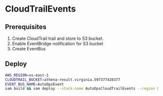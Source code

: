 # CloudTrailEvents

## Prerequisites

1. Create CloudTrail trail and store to S3 bucket.
2. Enable EventBridge notification for S3 bucket 
3. Create EventBus

## Deploy
```bash
AWS_REGION=us-east-1
CLOUDTRAIL_BUCKET=athena-result.virginia.597377428377
EVENT_BUS_NAME=AutoOpsEvent
sam build && sam deploy --stack-name AutoOpsCloudTrailEvents --region $AWS_REGION --parameter-overrides EventBusName=${EVENT_BUS_NAME} CloudTrailBucket=${CLOUDTRAIL_BUCKET} --confirm-changeset --resolve-s3 --capabilities CAPABILITY_IAM
```
